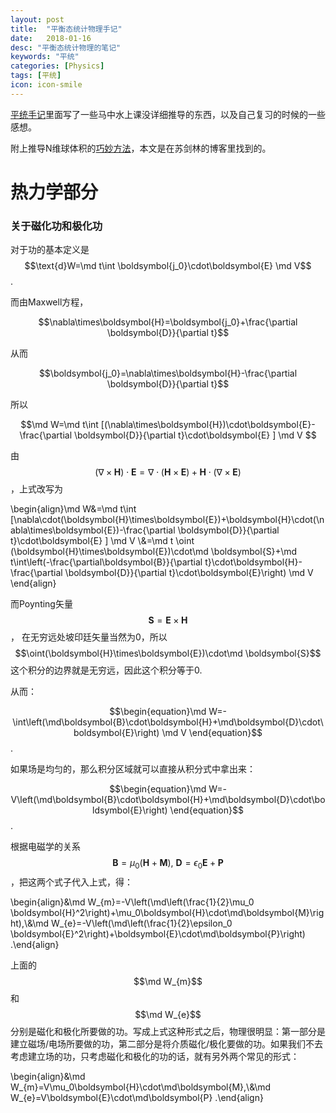 ```yaml
---
layout: post
title:  "平衡态统计物理手记"
date:   2018-01-16
desc: "平衡态统计物理的笔记"
keywords: "平统"
categories: [Physics]
tags: [平统]
icon: icon-smile
---
```


[平统手记](https://astrojacobli.github.io/Homepage/doc/statistical_notes.pdf)里面写了一些马中水上课没详细推导的东西，以及自己复习的时候的一些感想。

附上推导N维球体积的[巧妙方法](http://spaces.ac.cn/archives/3154/?from=singlemessage&isappinstalled=0)，本文是在苏剑林的博客里找到的。

# 热力学部分

### 关于磁化功和极化功

对于功的基本定义是 $$\text{d}W=\md t\int \boldsymbol{j_0}\cdot\boldsymbol{E}  \md V$$.

而由Maxwell方程，

$$\nabla\times\boldsymbol{H}=\boldsymbol{j_0}+\frac{\partial \boldsymbol{D}}{\partial t}$$ 

从而

$$\boldsymbol{j_0}=\nabla\times\boldsymbol{H}-\frac{\partial \boldsymbol{D}}{\partial t}$$

所以

$$\md W=\md t\int [(\nabla\times\boldsymbol{H})\cdot\boldsymbol{E}-\frac{\partial \boldsymbol{D}}{\partial t}\cdot\boldsymbol{E} ]  \md V $$

由$$(\nabla\times\boldsymbol{H})\cdot\boldsymbol{E}=\nabla\cdot(\boldsymbol{H}\times\boldsymbol{E})+\boldsymbol{H}\cdot(\nabla\times\boldsymbol{E})$$，上式改写为

\begin{align}\md W&=\md t\int [\nabla\cdot(\boldsymbol{H}\times\boldsymbol{E})+\boldsymbol{H}\cdot(\nabla\times\boldsymbol{E})-\frac{\partial \boldsymbol{D}}{\partial t}\cdot\boldsymbol{E} ]  \md V \\\&=\md t \oint (\boldsymbol{H}\times\boldsymbol{E})\cdot\md \boldsymbol{S}+\md t\int\left(-\frac{\partial\boldsymbol{B}}{\partial t}\cdot\boldsymbol{H}-\frac{\partial \boldsymbol{D}}{\partial t}\cdot\boldsymbol{E}\right) \md V \end{align}

而Poynting矢量$$\boldsymbol{S}=\boldsymbol{E}\times\boldsymbol{H}$$， 在无穷远处坡印廷矢量当然为0，所以$$\oint(\boldsymbol{H}\times\boldsymbol{E})\cdot\md \boldsymbol{S}$$ 这个积分的边界就是无穷远，因此这个积分等于0.

从而：

$$\begin{equation}\md W=-\int\left(\md\boldsymbol{B}\cdot\boldsymbol{H}+\md\boldsymbol{D}\cdot\boldsymbol{E}\right) \md V \end{equation}$$. 

如果场是均匀的，那么积分区域就可以直接从积分式中拿出来：

$$\begin{equation}\md W=-V\left(\md\boldsymbol{B}\cdot\boldsymbol{H}+\md\boldsymbol{D}\cdot\boldsymbol{E}\right) \end{equation}$$. 

根据电磁学的关系$$\boldsymbol{B}=\mu_0(\boldsymbol{H}+\boldsymbol{M}),\ \boldsymbol{D}=\epsilon_0\boldsymbol{E}+\boldsymbol{P}$$，把这两个式子代入上式，得：

\begin{align}&\md W_{m}=-V\left(\md\left(\frac{1}{2}\mu_0 \boldsymbol{H}^2\right)+\mu_0\boldsymbol{H}\cdot\md\boldsymbol{M}\right),\\\&\md W_{e}=-V\left(\md\left(\frac{1}{2}\epsilon_0 \boldsymbol{E}^2\right)+\boldsymbol{E}\cdot\md\boldsymbol{P}\right) .\end{align}

上面的$$\md W_{m}$$和$$\md W_{e}$$分别是磁化和极化所要做的功。写成上式这种形式之后，物理很明显：第一部分是建立磁场/电场所要做的功，第二部分是将介质磁化/极化要做的功。如果我们不去考虑建立场的功，只考虑磁化和极化的功的话，就有另外两个常见的形式：

\begin{align}&\md W_{m}=V\mu_0\boldsymbol{H}\cdot\md\boldsymbol{M},\\\&\md W_{e}=V\boldsymbol{E}\cdot\md\boldsymbol{P} .\end{align}

